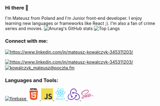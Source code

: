 ### Hi there 👋

I'm Mateusz from Poland and I'm Junior front-end developer. I enjoy learning new languages or frameworks like React ;). I'm also a fan of crime series and movies.
![Anurag's GitHub stats](https://github-readme-stats.vercel.app/api?username=kowalczyk-mateusz&hide=contribs,prs)
![Top Langs](https://github-readme-stats.vercel.app/api/top-langs/?username=kowalczyk-mateusz)

<h3 align="left">Connect with me:</h3>
<p align="left">
<a href="https://www.linkedin.com/in/mateusz-kowalczyk-345311203/" target="blank"><img align="center" src="https://cdn.jsdelivr.net/npm/simple-icons@3.0.1/icons/linkedin.svg" alt="https://www.linkedin.com/in/mateusz-kowalczyk-345311203/" height="30" width="40" /></a>
</p>
<p align="left">
<a href="mailto:kowalczyk_mateusz@poczta.fm" target="blank"><img align="center" src="https://cdn.jsdelivr.net/npm/simple-icons@3.0.1/icons/linkedin.svg" alt="https://www.linkedin.com/in/mateusz-kowalczyk-345311203/" height="30" width="40" /><img align='center' src="https://www.flaticon.com/svg/vstatic/svg/561/561127.svg?token=exp=1617460866~hmac=66c1a8239366e27541a4a72f54d4ac23" alt="kowalczyk_mateusz@poczta.fm" height="30" width="40"/></a>
</p>

<h3 align="left">Languages and Tools:</h3>
<p align="left"> <a href="https://firebase.google.com/" target="_blank"> <img src="https://www.vectorlogo.zone/logos/firebase/firebase-icon.svg" alt="firebase" width="40" height="40"/> </a> <a href="https://www.w3.org/html/" target="_blank"> <img src="https://raw.githubusercontent.com/devicons/devicon/master/icons/html5/html5-original-wordmark.svg" alt="html5" width="40" height="40"/> </a> <a href="https://developer.mozilla.org/en-US/docs/Web/JavaScript" target="_blank"> <img src="https://raw.githubusercontent.com/devicons/devicon/master/icons/javascript/javascript-original.svg" alt="javascript" width="40" height="40"/> </a> <a href="https://reactjs.org/" target="_blank"> <img src="https://raw.githubusercontent.com/devicons/devicon/master/icons/react/react-original-wordmark.svg" alt="react" width="40" height="40"/> </a> <a href="https://redux.js.org" target="_blank"> <img src="https://raw.githubusercontent.com/devicons/devicon/master/icons/redux/redux-original.svg" alt="redux" width="40" height="40"/> </a> <a href="https://sass-lang.com" target="_blank"> <img src="https://raw.githubusercontent.com/devicons/devicon/master/icons/sass/sass-original.svg" alt="sass" width="40" height="40"/> </a> </p>
